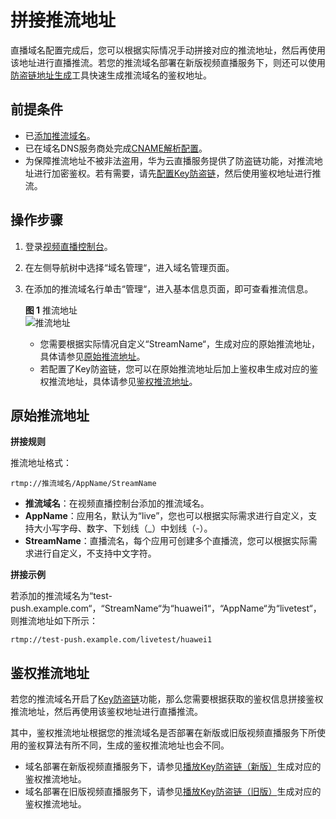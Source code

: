 # 拼接推流地址<a name="live010007"></a>

直播域名配置完成后，您可以根据实际情况手动拼接对应的推流地址，然后再使用该地址进行直播推流。若您的推流域名部署在新版视频直播服务下，则还可以使用[防盗链地址生成](防盗地址生成.md)工具快速生成推流域名的鉴权地址。

## 前提条件<a name="section17678941576"></a>

-   已[添加推流域名](添加域名.md)。
-   已在域名DNS服务商处完成[CNAME解析配置](配置CNAME.md)。
-   为保障推流地址不被非法盗用，华为云直播服务提供了防盗链功能，对推流地址进行加密鉴权。若有需要，请先[配置Key防盗链](推流鉴权.md)，然后使用鉴权地址进行推流。

## 操作步骤<a name="section15755164125910"></a>

1.  登录[视频直播控制台](https://console.huaweicloud.com/live)。
2.  在左侧导航树中选择“域名管理“，进入域名管理页面。
3.  在添加的推流域名行单击“管理“，进入基本信息页面，即可查看推流信息。

    **图 1**  推流地址<a name="fig118901453733"></a>  
    ![](figures/推流地址.png "推流地址")

    -   您需要根据实际情况自定义“StreamName“，生成对应的原始推流地址，具体请参见[原始推流地址](#section1177854185914)。
    -   若配置了Key防盗链，您可以在原始推流地址后加上鉴权串生成对应的鉴权推流地址，具体请参见[鉴权推流地址](#section96985783812)。


## 原始推流地址<a name="section1177854185914"></a>

**拼接规则**

推流地址格式：

```
rtmp://推流域名/AppName/StreamName
```

-   **推流域名**：在视频直播控制台添加的推流域名。
-   **AppName**：应用名，默认为“live”，您也可以根据实际需求进行自定义，支持大小写字母、数字、下划线（\_）中划线（-）。
-   **StreamName**：直播流名，每个应用可创建多个直播流，您可以根据实际需求进行自定义，不支持中文字符。

**拼接示例**

若添加的推流域名为“test-push.example.com“，“StreamName“为“huawei1“，“AppName“为“livetest“，则推流地址如下所示：

```
rtmp://test-push.example.com/livetest/huawei1
```

## 鉴权推流地址<a name="section96985783812"></a>

若您的推流域名开启了[Key防盗链](推流鉴权.md)功能，那么您需要根据获取的鉴权信息拼接鉴权推流地址，然后再使用该鉴权地址进行直播推流。

其中，鉴权推流地址根据您的推流域名是否部署在新版或旧版视频直播服务下所使用的鉴权算法有所不同，生成的鉴权推流地址也会不同。

-   域名部署在新版视频直播服务下，请参见[播放Key防盗链（新版）](Key防盗链.md)生成对应的鉴权推流地址。
-   域名部署在旧版视频直播服务下，请参见[播放Key防盗链（旧版）](Key防盗链-2.md)生成对应的鉴权推流地址。

